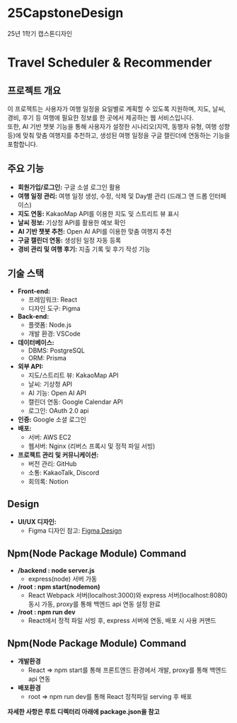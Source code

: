 # 25CapstoneDesign
25년 1학기 캡스톤디자인

# Travel Scheduler & Recommender

## 프로젝트 개요
이 프로젝트는 사용자가 여행 일정을 요일별로 계획할 수 있도록 지원하며, 지도, 날씨, 경비, 후기 등 여행에 필요한 정보를 한 곳에서 제공하는 웹 서비스입니다.  
또한, AI 기반 챗봇 기능을 통해 사용자가 설정한 시나리오(지역, 동행자 유형, 여행 성향 등)에 맞춰 맞춤 여행지를 추천하고, 생성된 여행 일정을 구글 캘린더에 연동하는 기능을 포함합니다.

## 주요 기능
- **회원가입/로그인:** 구글 소셜 로그인 활용
- **여행 일정 관리:** 여행 일정 생성, 수정, 삭제 및 Day별 관리 (드래그 앤 드롭 인터페이스)
- **지도 연동:** KakaoMap API를 이용한 지도 및 스트리트 뷰 표시
- **날씨 정보:** 기상청 API를 활용한 예보 확인
- **AI 기반 챗봇 추천:** Open AI API를 이용한 맞춤 여행지 추천
- **구글 캘린더 연동:** 생성된 일정 자동 등록
- **경비 관리 및 여행 후기:** 지출 기록 및 후기 작성 기능

## 기술 스택
- **Front-end:**  
  - 프레임워크: React  
  - 디자인 도구: Pigma
- **Back-end:**  
  - 플랫폼: Node.js  
  - 개발 환경: VSCode
- **데이터베이스:**  
  - DBMS: PostgreSQL  
  - ORM: Prisma
- **외부 API:**  
  - 지도/스트리트 뷰: KakaoMap API  
  - 날씨: 기상청 API  
  - AI 기능: Open AI API  
  - 캘린더 연동: Google Calendar API
  - 로그인: OAuth 2.0 api
- **인증:** Google 소셜 로그인
- **배포:**  
  - 서버: AWS EC2  
  - 웹서버: Nginx (리버스 프록시 및 정적 파일 서빙)
- **프로젝트 관리 및 커뮤니케이션:**  
  - 버전 관리: GitHub  
  - 소통: KakaoTalk, Discord  
  - 회의록: Notion

## Design
- **UI/UX 디자인:**  
  - Figma 디자인 참고: [Figma Design](https://www.figma.com/design/43bODe77hYu02GHCPcvaD1/2025-1-%EC%BA%A1%EC%8A%A4%ED%86%A4-%EB%94%94%EC%9E%90%EC%9D%B8?node-id=0-1&t=JjS8VRgIPhXlqtoS-1)

## Npm(Node Package Module) Command
- **/backend : node server.js**  
  - express(node) 서버 가동
- **/root : npm start(nodemon)**  
  - React Webpack 서버(localhost:3000)와 express 서버(localhost:8080) 동시 가동, proxy를 통해 백엔드 api 연동 설정 완료
- **/root : npm run dev**  
  - React에서 정적 파일 서빙 후, express 서버에 연동, 배포 시 사용 커맨드

## Npm(Node Package Module) Command
- **개발환경**  
  - React => npm start를 통해 프론트엔드 환경에서 개발, proxy를 통해 백엔드 api 연동
- **배포환경**  
  - root => npm run dev를 통해 React 정적파일 serving 후 배포


**자세한 사항은 루트 디렉터리 아래에 package.json을 참고**  

  

